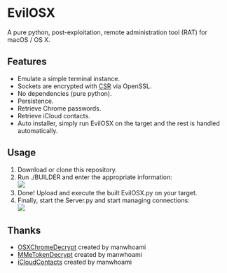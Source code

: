 # EvilOSX
A pure python, post-exploitation, remote administration tool (RAT) for macOS / OS X.

## Features
* Emulate a simple terminal instance.
* Sockets are encrypted with [CSR](https://en.wikipedia.org/wiki/Certificate_signing_request#Procedure) via OpenSSL.
* No dependencies (pure python).
* Persistence.
* Retrieve Chrome passwords.
* Retrieve iCloud contacts.
* Auto installer, simply run EvilOSX on the target and the rest is handled automatically.

## Usage
1. Download or clone this repository.
2. Run ./BUILDER and enter the appropriate information: <br/>
   ![](http://i.imgur.com/NQRPFXS.png)
3. Done! Upload and execute the built EvilOSX.py on your target.
4. Finally, start the Server.py and start managing connections: <br/>
   ![](http://i.imgur.com/kvwvE3e.png)

## Thanks
* [OSXChromeDecrypt](https://github.com/manwhoami/OSXChromeDecrypt)  created by manwhoami
* [MMeTokenDecrypt](https://github.com/manwhoami/MMeTokenDecrypt) created by manwhoami
* [iCloudContacts](https://github.com/manwhoami/iCloudContacts) created by manwhoami